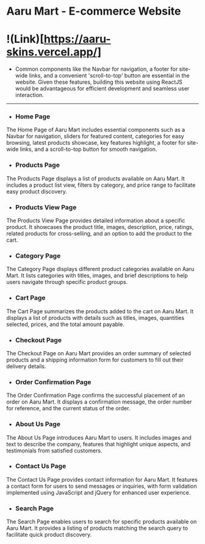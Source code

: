 # Aaru Mart - E-commerce Website
# !(Link)[https://aaru-skins.vercel.app/]

- Common components like the Navbar for navigation, a footer for site-wide links, and a convenient 'scroll-to-top' button are essential in the website. Given these features, building this website using ReactJS would be advantageous for efficient development and seamless user interaction.

---

- ### Home Page
The Home Page of Aaru Mart includes essential components such as a Navbar for navigation, sliders for featured content, categories for easy browsing, latest products showcase, key features highlight, a footer for site-wide links, and a scroll-to-top button for smooth navigation.

- ### Products Page
The Products Page displays a list of products available on Aaru Mart. It includes a product list view, filters by category, and price range to facilitate easy product discovery.

- ### Products View Page
The Products View Page provides detailed information about a specific product. It showcases the product title, images, description, price, ratings, related products for cross-selling, and an option to add the product to the cart.

- ### Category Page
The Category Page displays different product categories available on Aaru Mart. It lists categories with titles, images, and brief descriptions to help users navigate through specific product groups.

- ### Cart Page
The Cart Page summarizes the products added to the cart on Aaru Mart. It displays a list of products with details such as titles, images, quantities selected, prices, and the total amount payable.

- ### Checkout Page
The Checkout Page on Aaru Mart provides an order summary of selected products and a shipping information form for customers to fill out their delivery details.

- ### Order Confirmation Page
The Order Confirmation Page confirms the successful placement of an order on Aaru Mart. It displays a confirmation message, the order number for reference, and the current status of the order.

- ### About Us Page
The About Us Page introduces Aaru Mart to users. It includes images and text to describe the company, features that highlight unique aspects, and testimonials from satisfied customers.

- ### Contact Us Page
The Contact Us Page provides contact information for Aaru Mart. It features a contact form for users to send messages or inquiries, with form validation implemented using JavaScript and jQuery for enhanced user experience.

- ### Search Page
The Search Page enables users to search for specific products available on Aaru Mart. It provides a listing of products matching the search query to facilitate quick product discovery.
